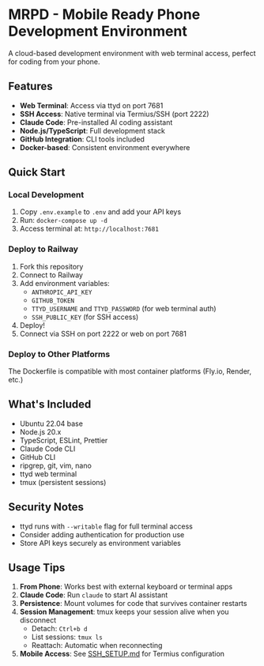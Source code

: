 # MRPD - Mobile Ready Phone Development Environment

A cloud-based development environment with web terminal access, perfect for coding from your phone.

## Features

- **Web Terminal**: Access via ttyd on port 7681
- **SSH Access**: Native terminal via Termius/SSH (port 2222)
- **Claude Code**: Pre-installed AI coding assistant
- **Node.js/TypeScript**: Full development stack
- **GitHub Integration**: CLI tools included
- **Docker-based**: Consistent environment everywhere

## Quick Start

### Local Development
1. Copy `.env.example` to `.env` and add your API keys
2. Run: `docker-compose up -d`
3. Access terminal at: `http://localhost:7681`

### Deploy to Railway
1. Fork this repository
2. Connect to Railway
3. Add environment variables:
   - `ANTHROPIC_API_KEY`
   - `GITHUB_TOKEN`
   - `TTYD_USERNAME` and `TTYD_PASSWORD` (for web terminal auth)
   - `SSH_PUBLIC_KEY` (for SSH access)
4. Deploy!
5. Connect via SSH on port 2222 or web on port 7681

### Deploy to Other Platforms
The Dockerfile is compatible with most container platforms (Fly.io, Render, etc.)

## What's Included

- Ubuntu 22.04 base
- Node.js 20.x
- TypeScript, ESLint, Prettier
- Claude Code CLI
- GitHub CLI
- ripgrep, git, vim, nano
- ttyd web terminal
- tmux (persistent sessions)

## Security Notes

- ttyd runs with `--writable` flag for full terminal access
- Consider adding authentication for production use
- Store API keys securely as environment variables

## Usage Tips

1. **From Phone**: Works best with external keyboard or terminal apps
2. **Claude Code**: Run `claude` to start AI assistant
3. **Persistence**: Mount volumes for code that survives container restarts
4. **Session Management**: tmux keeps your session alive when you disconnect
   - Detach: `Ctrl+b d`
   - List sessions: `tmux ls`
   - Reattach: Automatic when reconnecting
5. **Mobile Access**: See [SSH_SETUP.md](SSH_SETUP.md) for Termius configuration